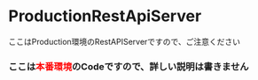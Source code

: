 # ProductionRestApiServer
ここはProduction環境のRestAPIServerですので、ご注意ください


###
<h3>ここは<span style="color:red">本番環境</span>のCodeですので、詳しい説明は書きません</h2>

